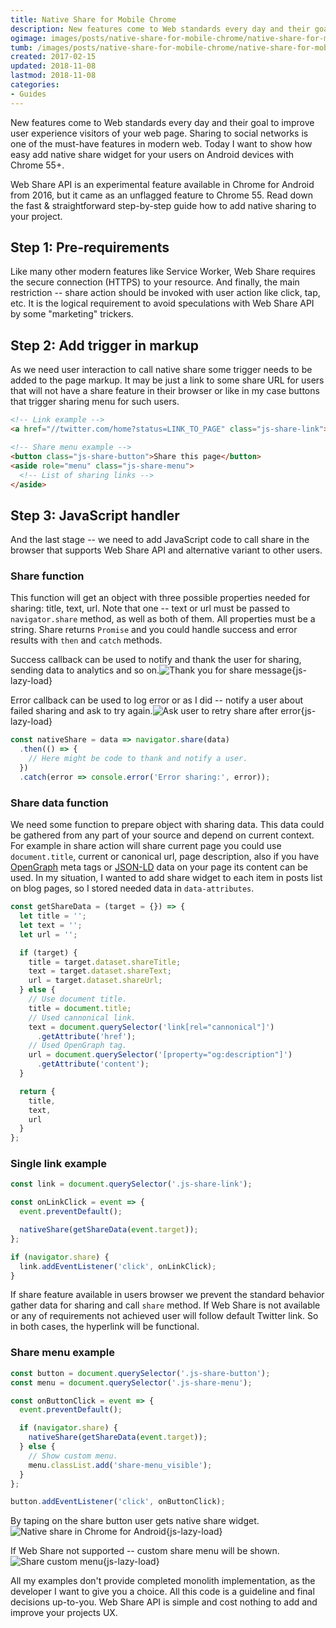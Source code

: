 ```yaml
---
title: Native Share for Mobile Chrome
description: New features come to Web standards every day and their goal to improve user experience visitors of your web page. Sharing to social networks is one of the must-have features in modern web. Today I want to show how easy add native share widget for your users on Android devices with Chrome 55+.
ogimage: images/posts/native-share-for-mobile-chrome/native-share-for-mobile-chrome-og.jpg
tumb: /images/posts/native-share-for-mobile-chrome/native-share-for-mobile-chrome
created: 2017-02-15
updated: 2018-11-08
lastmod: 2018-11-08
categories:
- Guides
---
```

New features come to Web standards every day and their goal to improve user experience visitors of your web page. Sharing to social networks is one of the must-have features in modern web. Today I want to show how easy add native share widget for your users on Android devices with Chrome 55+.

Web Share API is an experimental feature available in Chrome for Android from 2016, but it came as an unflagged feature to Chrome 55. Read down the fast & straightforward step-by-step guide how to add native sharing to your project.

## Step 1: Pre-requirements
Like many other modern features like Service Worker, Web Share requires the secure connection (HTTPS) to your resource. And finally, the main restriction -- share action should be invoked with user action like click, tap, etc. It is the logical requirement to avoid speculations with Web Share API by some "marketing" trickers.

## Step 2: Add trigger in markup
As we need user interaction to call native share some trigger needs to be added to the page markup. It may be just a link to some share URL for users that will not have a share feature in their browser or like in my case buttons that trigger sharing menu for such users.

```html
<!-- Link example -->
<a href="//twitter.com/home?status=LINK_TO_PAGE" class="js-share-link">Share on Twitter</a>

<!-- Share menu example -->
<button class="js-share-button">Share this page</button>
<aside role="menu" class="js-share-menu">
  <!-- List of sharing links -->
</aside>
```

## Step 3: JavaScript handler
And the last stage -- we need to add JavaScript code to call share in the browser that supports Web Share API and alternative variant to other users.

### Share function
This function will get an object with three possible properties needed for sharing: title, text, url. Note that one -- text or url must be passed to `navigator.share` method, as well as both of them. All properties must be a string. Share returns `Promise` and you could handle success and error results with `then` and `catch` methods.

Success callback can be used to notify and thank the user for sharing, sending data to analytics and so on.![Thank you for share message](/images/posts/native-share-for-mobile-chrome/img/thanks.jpg){js-lazy-load}

Error callback can be used to log error or as I did -- notify a user about failed sharing and ask to try again.![Ask user to retry share after error](/images/posts/native-share-for-mobile-chrome/img/retry.jpg){js-lazy-load}

```js
const nativeShare = data => navigator.share(data)
  .then(() => {
    // Here might be code to thank and notify a user.
  })
  .catch(error => console.error('Error sharing:', error));
```
### Share data function
We need some function to prepare object with sharing data. This data could be gathered from any part of your source and depend on current context. For example in share action will share current page you could use `document.title`, current or canonical url, page description, also if you have [OpenGraph](http://ogp.me/) meta tags or [JSON-LD](http://json-ld.org/) data on your page its content can be used. In my situation, I wanted to add share widget to each item in posts list on blog pages, so I stored needed data in `data-attributes`.

```js
const getShareData = (target = {}) => {
  let title = '';
  let text = '';
  let url = '';

  if (target) {
    title = target.dataset.shareTitle;
    text = target.dataset.shareText;
    url = target.dataset.shareUrl;
  } else {
    // Use document title.
    title = document.title;
    // Used cannonical link.
    text = document.querySelector('link[rel="cannonical"]')
      .getAttribute('href');
    // Used OpenGraph tag.
    url = document.querySelector('[property="og:description"]')
      .getAttribute('content');
  }

  return {
    title,
    text,
    url
  }
};
```

### Single link example
```js
const link = document.querySelector('.js-share-link');

const onLinkClick = event => {
  event.preventDefault();

  nativeShare(getShareData(event.target));
};

if (navigator.share) {
  link.addEventListener('click', onLinkClick);
}
```

If share feature available in users browser we prevent the standard behavior gather data for sharing and call `share` method. If Web Share is not available or any of requirements not achieved user will follow default Twitter link. So in both cases, the hyperlink will be functional.

### Share menu example
```js
const button = document.querySelector('.js-share-button');
const menu = document.querySelector('.js-share-menu');

const onButtonClick = event => {
  event.preventDefault();

  if (navigator.share) {
    nativeShare(getShareData(event.target));
  } else {
    // Show custom menu.
    menu.classList.add('share-menu_visible');
  }
};

button.addEventListener('click', onButtonClick);
```

By taping on the share button user gets native share widget.![Native share in Chrome for Android](/images/posts/native-share-for-mobile-chrome/img/share-native.jpg){js-lazy-load}

If Web Share not supported -- custom share menu will be shown.![Share custom menu](/images/posts/native-share-for-mobile-chrome/img/share-menu.jpg){js-lazy-load}

All my examples don't provide completed monolith implementation, as the developer I want to give you a choice. All this code is a guideline and final decisions up-to-you. Web Share API is simple and cost nothing to add and improve your projects UX.
